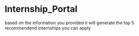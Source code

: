 # Internship_Portal
based on the information you provided it will generate the top 5 recommendend internships you can apply
